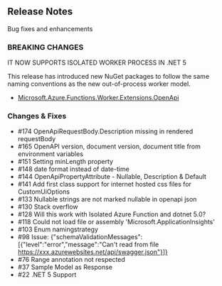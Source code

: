 ## Release Notes ##

Bug fixes and enhancements


### BREAKING CHANGES ###

IT NOW SUPPORTS ISOLATED WORKER PROCESS IN .NET 5

This release has introduced new NuGet packages to follow the same naming conventions as the new out-of-process worker model.

* [Microsoft.Azure.Functions.Worker.Extensions.OpenApi](https://www.nuget.org/packages/Microsoft.Azure.Functions.Worker.Extensions.OpenApi)


### Changes & Fixes ###

* #174 OpenApiRequestBody.Description missing in rendered requestBody
* #165 OpenAPI version, document version, document title from environment variables
* #151 Setting minLength property
* #148 date format instead of date-time
* #144 OpenApiPropertyAttribute - Nullable, Description & Default
* #141 Add first class support for internet hosted css files for CustomUiOptions
* #133 Nullable strings are not marked nullable in openapi json
* #130 Stack overflow
* #128 Will this work with Isolated Azure Function and dotnet 5.0?
* #118 Could not load file or assembly 'Microsoft.ApplicationInsights'
* #103 Enum namingstrategy
* #98  Issue: {"schemaValidationMessages":[{"level":"error","message":"Can't read from file https://xxx.azurewebsites.net/api/swagger.json"}]}
* #76  Range annotation not respected
* #37  Sample Model as Response
* #22  .NET 5 Support
